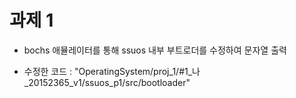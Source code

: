# 과제 1 #

* bochs 애뮬레이터를 통해 ssuos 내부 부트로더를 수정하여 문자열 출력  

* 수정한 코드 : "OperatingSystem/proj_1/#1_나_20152365_v1/ssuos_p1/src/bootloader"
